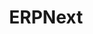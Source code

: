 ---
codehost: https://github.com/erpnext
facebook: https://facebook.com/ERPNext
instagram: https://instagram.com/frappetech
logohandle: erpnext
sort: erpnext
title: ERPNext
twitter: https://x.com/erpnext
website: https://erpnext.com/
youtube: https://youtube.com/channel/UCn3bV5kx77HsVwtnlCeEi_A
---